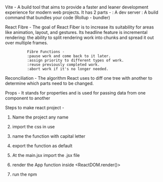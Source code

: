 Vite - A build tool that aims to provide a faster and leaner development experience for modern web projects.
       It has 2 parts -
       : A dev server
       : A build command that bundles your code (Rollup - bundler)

React Fibre - The goal of React Fiber is to increase its suitability for areas like animation, layout, and gestures. Its headline 
              feature is incremental rendering: the ability to split rendering work into chunks and spread it out over multiple 
              frames.

              Fibre Functions - 
              :pause work and come back to it later.
              :assign priority to different types of work.
              :reuse previously completed work.
              :abort work if it's no longer needed.


Reconciliation - The algorithm React uses to diff one tree with another to determine which parts need to be changed.    

Props - It stands for properties and is used for passing data from one component to another





Steps to make react project - 

1. Name the project any name
2. import the css in use
3. name the function with capital letter
4. export the function as default

5. At the main.jsx import the .jsx file
6. render the App function inside <ReactDOM.render()>
7. run the npm 